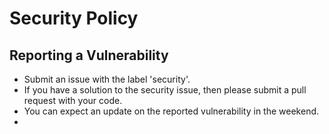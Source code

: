 # Security Policy

## Reporting a Vulnerability

* Submit an issue with the label 'security'.
* If you have a solution to the security issue, then please submit a pull request with your code.
* You can expect an update on the reported vulnerability in the weekend.
* 
